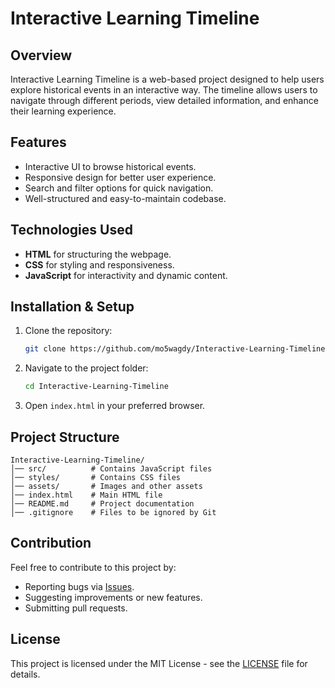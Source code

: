 # Interactive Learning Timeline

## Overview
Interactive Learning Timeline is a web-based project designed to help users explore historical events in an interactive way. The timeline allows users to navigate through different periods, view detailed information, and enhance their learning experience.

## Features
- Interactive UI to browse historical events.
- Responsive design for better user experience.
- Search and filter options for quick navigation.
- Well-structured and easy-to-maintain codebase.

## Technologies Used
- **HTML** for structuring the webpage.
- **CSS** for styling and responsiveness.
- **JavaScript** for interactivity and dynamic content.

## Installation & Setup
1. Clone the repository:
   ```bash
   git clone https://github.com/mo5wagdy/Interactive-Learning-Timeline.git
   ```
2. Navigate to the project folder:
   ```bash
   cd Interactive-Learning-Timeline
   ```
3. Open `index.html` in your preferred browser.

## Project Structure
```
Interactive-Learning-Timeline/
│── src/          # Contains JavaScript files
│── styles/       # Contains CSS files
│── assets/       # Images and other assets
│── index.html    # Main HTML file
│── README.md     # Project documentation
│── .gitignore    # Files to be ignored by Git
```

## Contribution
Feel free to contribute to this project by:
- Reporting bugs via [Issues](https://github.com/mo5wagdy/Interactive-Learning-Timeline/issues).
- Suggesting improvements or new features.
- Submitting pull requests.

## License
This project is licensed under the MIT License - see the [LICENSE](LICENSE) file for details.
